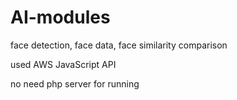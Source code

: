 # AI-modules
face detection, face data, face similarity comparison

used AWS JavaScript API

no need php server for running 
